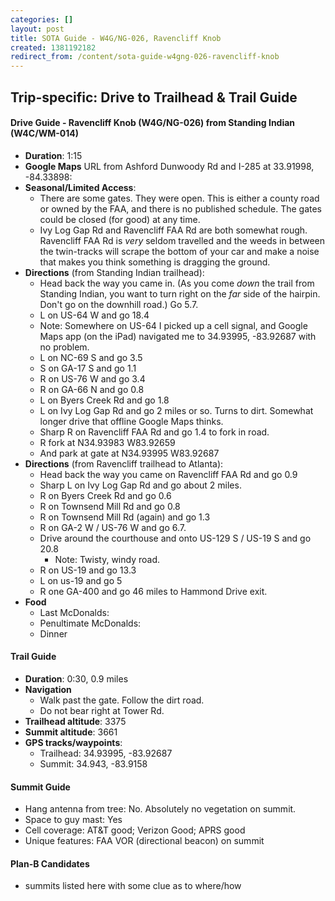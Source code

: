 ```yaml
---
categories: []
layout: post
title: SOTA Guide - W4G/NG-026, Ravencliff Knob
created: 1381192182
redirect_from: /content/sota-guide-w4gng-026-ravencliff-knob
---
```

Trip-specific: Drive to Trailhead & Trail Guide
--------------------------------------------------------
#### Drive Guide - Ravencliff Knob (W4G/NG-026) from Standing Indian (W4C/WM-014)

* **Duration**: 1:15 
* **Google Maps** URL from Ashford Dunwoody Rd and I-285 at 33.91998, -84.33898: 
* **Seasonal/Limited Access**: 
    * There are some gates.  They were open.  This is either a county road or owned by the FAA, and there is no published schedule.  The gates could be closed (for good) at any time.
    * Ivy Log Gap Rd and Ravencliff FAA Rd are both somewhat rough. Ravencliff FAA Rd is *very* seldom travelled and the weeds in between the twin-tracks will scrape the bottom of your car and make a noise that makes you think something is dragging the ground.
* **Directions** (from Standing Indian trailhead):
    * Head back the way you came in. (As you come *down* the trail from Standing Indian, you want to turn right on the *far* side of the hairpin.  Don't go on the downhill road.) Go 5.7.
    * L on US-64 W and go 18.4
    * Note: Somewhere on US-64 I picked up a cell signal, and Google Maps app (on the iPad) navigated me to 34.93995, -83.92687 with no problem.
    * L on NC-69 S and go 3.5
    * S on GA-17 S and go 1.1
    * R on US-76 W and go 3.4
    * R on GA-66 N and go 0.8
    * L on Byers Creek Rd and go 1.8
    * L on Ivy Log Gap Rd and go 2 miles or so.  Turns to dirt.  Somewhat longer drive that offline Google Maps thinks.
    * Sharp R on Ravencliff FAA Rd and go 1.4 to fork in road.
    * R fork at N34.93983 W83.92659
    * And park at gate at N34.93995 W83.92687
* **Directions** (from Ravencliff trailhead to Atlanta):
    * Head back the way you came on Ravencliff FAA Rd and go 0.9
    * Sharp L on Ivy Log Gap Rd and go about 2 miles.
    * R on Byers Creek Rd and go 0.6
    * R on Townsend Mill Rd and go 0.8
    * R on Townsend Mill Rd (again) and go 1.3
    * R on GA-2 W / US-76 W and go 6.7.
    * Drive around the courthouse and onto US-129 S / US-19 S and go 20.8
        * Note: Twisty, windy road.
    * R on US-19 and go 13.3
    * L on us-19 and go 5
    * R one GA-400 and go 46 miles to Hammond Drive exit.
* **Food**
    * Last McDonalds: 
    * Penultimate McDonalds: 
    * Dinner

#### Trail Guide

* **Duration**: 0:30, 0.9 miles
* **Navigation**
    * Walk past the gate.  Follow the dirt road.
    * Do not bear right at Tower Rd.
* **Trailhead altitude**: 3375
* **Summit altitude**: 3661
* **GPS tracks/waypoints**:
    * Trailhead: 34.93995, -83.92687
    * Summit: 34.943, -83.9158

#### Summit Guide

* Hang antenna from tree: No. Absolutely no vegetation on summit.
* Space to guy mast: Yes
* Cell coverage: AT&T good; Verizon Good; APRS good
* Unique features: FAA VOR (directional beacon) on summit

#### Plan-B Candidates

* summits listed here with some clue as to where/how
